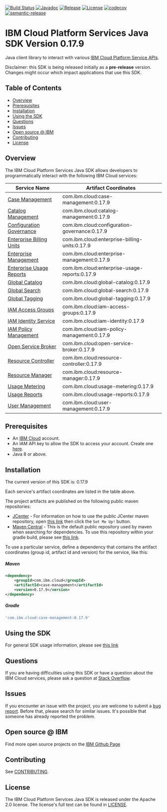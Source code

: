[![Build Status](https://travis-ci.com/IBM/platform-services-java-sdk.svg?branch=main)](https://travis-ci.com/IBM/platform-services-java-sdk)
[![Javadoc](https://img.shields.io/static/v1?label=javadoc&message=latest&color=blue)](https://ibm.github.io/platform-services-java-sdk/docs/latest)
[![Release](https://img.shields.io/github/v/release/IBM/platform-services-java-sdk)](https://github.com/IBM/platform-services-java-sdk/releases/latest)
[![License](https://img.shields.io/badge/License-Apache%202.0-blue.svg)](https://opensource.org/licenses/Apache-2.0)
[![codecov](https://codecov.io/gh/IBM/platform-services-java-sdk/branch/main/graph/badge.svg)](https://codecov.io/gh/IBM/platform-services-java-sdk)
[![semantic-release](https://img.shields.io/badge/%20%20%F0%9F%93%A6%F0%9F%9A%80-semantic--release-e10079.svg)](https://github.com/semantic-release/semantic-release)


# IBM Cloud Platform Services Java SDK Version 0.17.9

Java client library to interact with various 
[IBM Cloud Platform Service APIs](https://cloud.ibm.com/docs?tab=api-docs&category=platform_services).

Disclaimer: this SDK is being released initially as a **pre-release** version.
Changes might occur which impact applications that use this SDK.

## Table of Contents

<!--
  The TOC below is generated using the `markdown-toc` node package.

      https://github.com/jonschlinkert/markdown-toc

  You should regenerate the TOC after making changes to this file.

      npx markdown-toc --maxdepth 4 -i README.md
  -->

<!-- toc -->

- [Overview](#overview)
- [Prerequisites](#prerequisites)
- [Installation](#installation)
- [Using the SDK](#using-the-sdk)
- [Questions](#questions)
- [Issues](#issues)
- [Open source @ IBM](#open-source--ibm)
- [Contributing](#contributing)
- [License](#license)

<!-- tocstop -->

## Overview

The IBM Cloud Platform Services Java SDK allows developers to programmatically interact with the following IBM Cloud services:

Service Name | Artifact Coordinates
--- | --- 
[Case Management](https://cloud.ibm.com/apidocs/case-management) | com.ibm.cloud:case-management:0.17.9
[Catalog Management](https://cloud.ibm.com/apidocs/resource-catalog/private-catalog) | com.ibm.cloud:catalog-management:0.17.9
[Configuration Governance](https://cloud.ibm.com/apidocs/security-compliance/config) | com.ibm.cloud:configuration-governance:0.17.9
[Enterprise Billing Units](https://cloud.ibm.com/apidocs/enterprise-apis/billing-unit) | com.ibm.cloud:enterprise-billing-units:0.17.9
[Enterprise Management](https://cloud.ibm.com/apidocs/enterprise-apis/enterprise) | com.ibm.cloud:enterprise-management:0.17.9
[Enterprise Usage Reports](https://cloud.ibm.com/apidocs/enterprise-apis/resource-usage-reports) | com.ibm.cloud:enterprise-usage-reports:0.17.9
[Global Catalog](https://cloud.ibm.com/apidocs/resource-catalog/global-catalog) | com.ibm.cloud:global-catalog:0.17.9
[Global Search](https://cloud.ibm.com/apidocs/search) | com.ibm.cloud:global-search:0.17.9
[Global Tagging](https://cloud.ibm.com/apidocs/tagging) | com.ibm.cloud:global-tagging:0.17.9
[IAM Access Groups](https://cloud.ibm.com/apidocs/iam-access-groups) | com.ibm.cloud:iam-access-groups:0.17.9
[IAM Identity Service](https://cloud.ibm.com/apidocs/iam-identity-token-api) | com.ibm.cloud:iam-identity:0.17.9
[IAM Policy Management](https://cloud.ibm.com/apidocs/iam-policy-management) | com.ibm.cloud:iam-policy-management:0.17.9
[Open Service Broker](https://cloud.ibm.com/apidocs/resource-controller/ibm-cloud-osb-api) | com.ibm.cloud:open-service-broker:0.17.9
[Resource Controller](https://cloud.ibm.com/apidocs/resource-controller/resource-controller) | com.ibm.cloud:resource-controller:0.17.9
[Resource Manager](https://cloud.ibm.com/apidocs/resource-controller/resource-manager) | com.ibm.cloud:resource-manager:0.17.9
[Usage Metering](https://cloud.ibm.com/apidocs/usage-metering) | com.ibm.cloud:usage-metering:0.17.9
[Usage Reports](https://cloud.ibm.com/apidocs/metering-reporting) | com.ibm.cloud:usage-reports:0.17.9
[User Management](https://cloud.ibm.com/apidocs/user-management) | com.ibm.cloud:user-management:0.17.9

## Prerequisites

[ibm-cloud-onboarding]: https://cloud.ibm.com/registration

* An [IBM Cloud][ibm-cloud-onboarding] account.
* An IAM API key to allow the SDK to access your account. Create one [here](https://cloud.ibm.com/iam/apikeys).
* Java 8 or above.

## Installation
The current version of this SDK is: 0.17.9

Each service's artifact coordinates are listed in the table above.

The project artifacts are published on the following public maven repositories:
- [JCenter](https://bintray.com/bintray/jcenter) - For information on how to use the
public JCenter maven repository, open [this link](https://bintray.com/bintray/jcenter)
then click the `Set Me Up!` button.
- [Maven Central](https://repo1.maven.org/maven2/) - This is the default public repository
used by maven when searching for dependencies.  To use this repository within your
gradle build, please see
[this link](https://docs.gradle.org/current/userguide/declaring_repositories.html).

To use a particular service, define a dependency that contains the
artifact coordinates (group id, artifact id and version) for the service, like this:

##### Maven

```xml
<dependency>
    <groupId>com.ibm.cloud</groupId>
    <artifactId>case-management</artifactId>
    <version>0.17.9</version>
</dependency>
```

##### Gradle
```gradle
'com.ibm.cloud:case-management:0.17.9'
```

## Using the SDK
For general SDK usage information, please see [this link](https://github.com/IBM/ibm-cloud-sdk-common/blob/main/README.md)

## Questions

If you are having difficulties using this SDK or have a question about the IBM Cloud services,
please ask a question at
[Stack Overflow](http://stackoverflow.com/questions/ask?tags=ibm-cloud).

## Issues
If you encounter an issue with the project, you are welcome to submit a
[bug report](https://github.com/IBM/platform-services-java-sdk/issues).
Before that, please search for similar issues. It's possible that someone has already reported the problem.

## Open source @ IBM
Find more open source projects on the [IBM Github Page](http://ibm.github.io/)

## Contributing
See [CONTRIBUTING](CONTRIBUTING.md).

## License

The IBM Cloud Platform Services Java SDK is released under the Apache 2.0 license.
The license's full text can be found in
[LICENSE](LICENSE).
